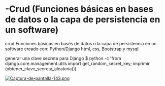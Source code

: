 # -Crud (Funciones básicas en bases de datos o la capa de persistencia en un software)
crud Funciones básicas en bases de datos o la capa de persistencia en un software creado con:
Python/Django html, css, Bootstrap y mysql

 generar una clave secreta para Django
$ python -c 'from django.core.management.utils import get_random_secret_key; imprimir (obtener_clave_secreta_aleatoria())

[![Captura-de-pantalla-143.png](https://i.postimg.cc/sDQmXrJF/Captura-de-pantalla-143.png)](https://postimg.cc/vcyfqCjX)
